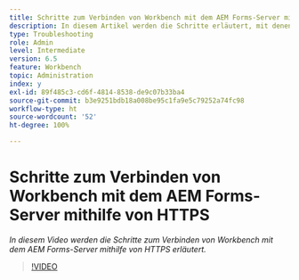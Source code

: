 ```yaml
---
title: Schritte zum Verbinden von Workbench mit dem AEM Forms-Server mithilfe von HTTPS
description: In diesem Artikel werden die Schritte erläutert, mit denen Sie die Workbench über SSL (mithilfe von HTTPS) mit dem AEM Forms-Server verbinden
type: Troubleshooting
role: Admin
level: Intermediate
version: 6.5
feature: Workbench
topic: Administration
index: y
exl-id: 89f485c3-cd6f-4814-8538-de9c07b33ba4
source-git-commit: b3e9251bdb18a008be95c1fa9e5c79252a74fc98
workflow-type: ht
source-wordcount: '52'
ht-degree: 100%

---
```


# Schritte zum Verbinden von Workbench mit dem AEM Forms-Server mithilfe von HTTPS

*In diesem Video werden die Schritte zum Verbinden von Workbench mit dem AEM Forms-Server mithilfe von HTTPS erläutert.*

>[!VIDEO](https://video.tv.adobe.com/v/335482?quality=12&learn=on)
